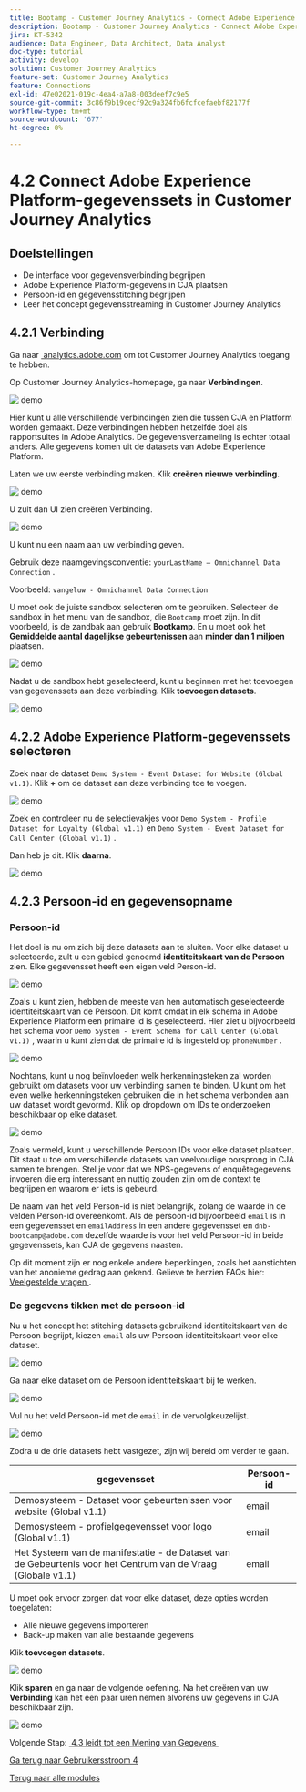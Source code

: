 ```yaml
---
title: Bootamp - Customer Journey Analytics - Connect Adobe Experience Platform-gegevenssets in Customer Journey Analytics
description: Bootamp - Customer Journey Analytics - Connect Adobe Experience Platform-gegevenssets in Customer Journey Analytics
jira: KT-5342
audience: Data Engineer, Data Architect, Data Analyst
doc-type: tutorial
activity: develop
solution: Customer Journey Analytics
feature-set: Customer Journey Analytics
feature: Connections
exl-id: 47e02021-019c-4ea4-a7a8-003deef7c9e5
source-git-commit: 3c86f9b19cecf92c9a324fb6fcfcefaebf82177f
workflow-type: tm+mt
source-wordcount: '677'
ht-degree: 0%

---
```


# 4.2 Connect Adobe Experience Platform-gegevenssets in Customer Journey Analytics

## Doelstellingen

- De interface voor gegevensverbinding begrijpen
- Adobe Experience Platform-gegevens in CJA plaatsen
- Persoon-id en gegevensstitching begrijpen
- Leer het concept gegevensstreaming in Customer Journey Analytics

## 4.2.1 Verbinding

Ga naar [&#x200B; analytics.adobe.com &#x200B;](https://analytics.adobe.com) om tot Customer Journey Analytics toegang te hebben.

Op Customer Journey Analytics-homepage, ga naar **Verbindingen**.

![&#x200B; demo &#x200B;](./images/cja2.png)

Hier kunt u alle verschillende verbindingen zien die tussen CJA en Platform worden gemaakt. Deze verbindingen hebben hetzelfde doel als rapportsuites in Adobe Analytics. De gegevensverzameling is echter totaal anders. Alle gegevens komen uit de datasets van Adobe Experience Platform.

Laten we uw eerste verbinding maken. Klik **creëren nieuwe verbinding**.

![&#x200B; demo &#x200B;](./images/cja4.png)

U zult dan **&#x200B;**&#x200B;UI zien creëren Verbinding.

![&#x200B; demo &#x200B;](./images/cja5.png)

U kunt nu een naam aan uw verbinding geven.

Gebruik deze naamgevingsconventie: `yourLastName – Omnichannel Data Connection` .

Voorbeeld: `vangeluw - Omnichannel Data Connection`

U moet ook de juiste sandbox selecteren om te gebruiken. Selecteer de sandbox in het menu van de sandbox, die `Bootcamp` moet zijn. In dit voorbeeld, is de zandbak aan gebruik **Bootkamp**. En u moet ook het **Gemiddelde aantal dagelijkse gebeurtenissen** aan **minder dan 1 miljoen** plaatsen.

![&#x200B; demo &#x200B;](./images/cjasb.png)

Nadat u de sandbox hebt geselecteerd, kunt u beginnen met het toevoegen van gegevenssets aan deze verbinding. Klik **toevoegen datasets**.

![&#x200B; demo &#x200B;](./images/cjasb1.png)

## 4.2.2 Adobe Experience Platform-gegevenssets selecteren

Zoek naar de dataset `Demo System - Event Dataset for Website (Global v1.1)`. Klik **+** om de dataset aan deze verbinding toe te voegen.

![&#x200B; demo &#x200B;](./images/cja7.png)

Zoek en controleer nu de selectievakjes voor `Demo System - Profile Dataset for Loyalty (Global v1.1)` en `Demo System - Event Dataset for Call Center (Global v1.1)` .

Dan heb je dit. Klik **daarna**.

![&#x200B; demo &#x200B;](./images/cja9.png)

## 4.2.3 Persoon-id en gegevensopname

### Persoon-id

Het doel is nu om zich bij deze datasets aan te sluiten. Voor elke dataset u selecteerde, zult u een gebied genoemd **identiteitskaart van de Persoon** zien. Elke gegevensset heeft een eigen veld Person-id.

![&#x200B; demo &#x200B;](./images/cja11.png)

Zoals u kunt zien, hebben de meeste van hen automatisch geselecteerde identiteitskaart van de Persoon. Dit komt omdat in elk schema in Adobe Experience Platform een primaire id is geselecteerd. Hier ziet u bijvoorbeeld het schema voor `Demo System - Event Schema for Call Center (Global v1.1)` , waarin u kunt zien dat de primaire id is ingesteld op `phoneNumber` .

![&#x200B; demo &#x200B;](./images/cja13.png)

Nochtans, kunt u nog beïnvloeden welk herkenningsteken zal worden gebruikt om datasets voor uw verbinding samen te binden. U kunt om het even welke herkenningsteken gebruiken die in het schema verbonden aan uw dataset wordt gevormd. Klik op dropdown om IDs te onderzoeken beschikbaar op elke dataset.

![&#x200B; demo &#x200B;](./images/cja14.png)

Zoals vermeld, kunt u verschillende Persoon IDs voor elke dataset plaatsen. Dit staat u toe om verschillende datasets van veelvoudige oorsprong in CJA samen te brengen. Stel je voor dat we NPS-gegevens of enquêtegegevens invoeren die erg interessant en nuttig zouden zijn om de context te begrijpen en waarom er iets is gebeurd.

De naam van het veld Person-id is niet belangrijk, zolang de waarde in de velden Person-id overeenkomt. Als de persoon-id bijvoorbeeld `email` is in een gegevensset en `emailAddress` in een andere gegevensset en `dnb-bootcamp@adobe.com` dezelfde waarde is voor het veld Persoon-id in beide gegevenssets, kan CJA de gegevens naasten.

Op dit moment zijn er nog enkele andere beperkingen, zoals het aanstichten van het anonieme gedrag aan gekend. Gelieve te herzien FAQs hier: [&#x200B; Veelgestelde vragen &#x200B;](https://experienceleague.adobe.com/docs/analytics-platform/using/cja-overview/cja-faq.html?lang=nl-NL).

### De gegevens tikken met de persoon-id

Nu u het concept het stitching datasets gebruikend identiteitskaart van de Persoon begrijpt, kiezen `email` als uw Persoon identiteitskaart voor elke dataset.

![&#x200B; demo &#x200B;](./images/cja15.png)

Ga naar elke dataset om de Persoon identiteitskaart bij te werken.

![&#x200B; demo &#x200B;](./images/cja12a.png)

Vul nu het veld Persoon-id met de `email` in de vervolgkeuzelijst.

![&#x200B; demo &#x200B;](./images/cja17.png)

Zodra u de drie datasets hebt vastgezet, zijn wij bereid om verder te gaan.

| gegevensset | Persoon-id |
| ----------------- |-------------| 
| Demosysteem - Dataset voor gebeurtenissen voor website (Global v1.1) | email |
| Demosysteem - profielgegevensset voor logo (Global v1.1) | email |
| Het Systeem van de manifestatie - de Dataset van de Gebeurtenis voor het Centrum van de Vraag (Globale v1.1) | email |

U moet ook ervoor zorgen dat voor elke dataset, deze opties worden toegelaten:

- Alle nieuwe gegevens importeren
- Back-up maken van alle bestaande gegevens

Klik **toevoegen datasets**.

![&#x200B; demo &#x200B;](./images/cja16.png)

Klik **sparen** en ga naar de volgende oefening.
Na het creëren van uw **Verbinding** kan het een paar uren nemen alvorens uw gegevens in CJA beschikbaar zijn.

![&#x200B; demo &#x200B;](./images/cja20.png)

Volgende Stap: [&#x200B; 4.3 leidt tot een Mening van Gegevens &#x200B;](./ex3.md)

[Ga terug naar Gebruikersstroom 4](./uc4.md)

[Terug naar alle modules](./../../overview.md)
